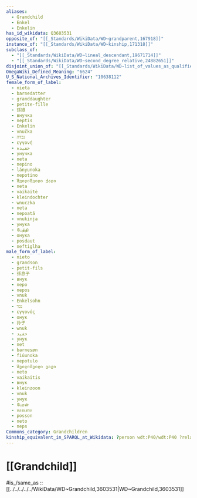 ```yaml
---
aliases:
  - Grandchild
  - Enkel
  - Enkelin
has_id_wikidata: Q3603531
opposite_of: "[[_Standards/WikiData/WD~grandparent,167918]]"
instance_of: "[[_Standards/WikiData/WD~kinship,171318]]"
subclass_of:
  - "[[_Standards/WikiData/WD~lineal_descendant,19671714]]"
  - "[[_Standards/WikiData/WD~second_degree_relative,24882651]]"
disjoint_union_of: "[[_Standards/WikiData/WD~list_of_values_as_qualifiers,23766486]]"
OmegaWiki_Defined_Meaning: "6624"
U_S_National_Archives_Identifier: "10638112"
female_form_of_label:
  - nieta
  - barnedatter
  - granddaughter
  - petite-fille
  - 孫娘
  - внучка
  - neptis
  - Enkelin
  - vnučka
  - נכדה
  - εγγονή
  - حفيدة
  - унучка
  - neta
  - nepino
  - lányunoka
  - nepotino
  - შვილიშვილი ქალი
  - neta
  - vaikaitė
  - kleindochter
  - wnuczka
  - neta
  - nepoată
  - vnukinja
  - унука
  - பேத்தி
  - онука
  - posdaut
  - neftiglha
male_form_of_label:
  - nieto
  - grandson
  - petit-fils
  - 孫息子
  - внук
  - nepo
  - nepos
  - vnuk
  - Enkelsohn
  - נכד
  - εγγονός
  - онук
  - 孙子
  - wnuk
  - حفيد
  - унук
  - net
  - barnesøn
  - fiúunoka
  - nepotulo
  - შვილიშვილი ვაჟი
  - neto
  - vaikaitis
  - внук
  - kleinzoon
  - vnuk
  - унук
  - பேரன்
  - หลานชาย
  - posson
  - neto
  - neps
Commons_category: Grandchildren
kinship_equivalent_in_SPARQL_at_Wikidata: ?person wdt:P40/wdt:P40 ?relative
---
```



# [[Grandchild]]

#is_/same_as :: [[../../../../../WikiData/WD~Grandchild,3603531|WD~Grandchild,3603531]]

